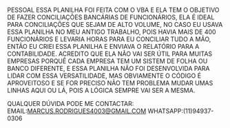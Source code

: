  PESSOAL ESSA PLANILHA FOI FEITA COM O VBA E ELA TEM O OBJETIVO DE FAZER CONCILIAÇÕES BANCÁRIAS DE FUNCIONÁRIOS, ELA É IDEAL PARA CONCILIAÇÕES QUE SEJAM DE ALTO VOLUME, NO CASO EU USAVA ESSA PLANILHA NO MEU ANTIGO TRABALHO, POIS HAVIA MAIS DE 400 FUNCIONÁRIOS E LEVARIA HORAS PARA EU CONCILIAR TUDO A MÃO, ENTÃO EU CRIEI ESSA PLANILHA E ENVIAVA O RELATÓRIO  PARA A CONTABILIDADE. ACREDITO QUE ELA NÃO VAI SER ÚTIL PARA MUITAS EMPRESAS PORQUÊ CADA EMPRESA TEM UM SISTEM DE FOLHA OU BANCO DIFERENTE, E ESSA PLANILHA NÃO FOI DESENVOLVIDA PARA LIDAR COM ESSA VERSATILIDADE, MAS OBVIAMENTE O CÓDIGO É APROVEITOSO E SE FOR PRECISO NÃO TEM PROBLEMA MUDAR UMAS LINHAS AQUI OU LÁ, POIS A LÓGICA SEMPRE VAI SER A MESMA. 
 
 QUALQUER DÚVIDA PODE ME CONTACTAR:
 EMAIL:MARCUS.RODRIGUES4003@GMAIL.COM
 WHATSAPP:(11)94937-0306
